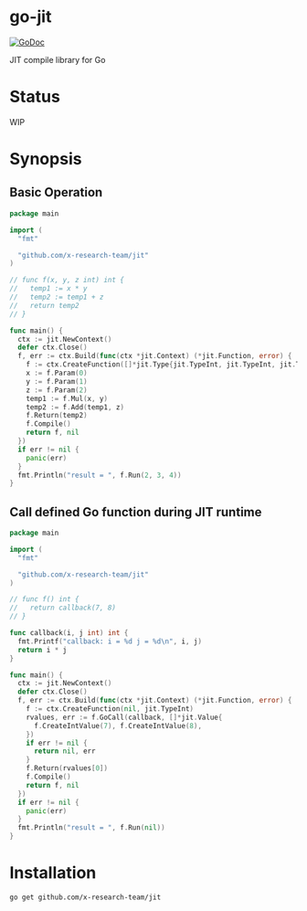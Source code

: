# go-jit

[![GoDoc](https://godoc.org/github.com/x-research-team/jit?status.svg)](https://pkg.go.dev/github.com/x-research-team/jit?tab=doc)

JIT compile library for Go

# Status

WIP

# Synopsis

## Basic Operation

```go
package main

import (
  "fmt"

  "github.com/x-research-team/jit"
)

// func f(x, y, z int) int {
//   temp1 := x * y
//   temp2 := temp1 + z
//   return temp2
// }

func main() {
  ctx := jit.NewContext()
  defer ctx.Close()
  f, err := ctx.Build(func(ctx *jit.Context) (*jit.Function, error) {
    f := ctx.CreateFunction([]*jit.Type{jit.TypeInt, jit.TypeInt, jit.TypeInt}, jit.TypeInt)
    x := f.Param(0)
    y := f.Param(1)
    z := f.Param(2)
    temp1 := f.Mul(x, y)
    temp2 := f.Add(temp1, z)
    f.Return(temp2)
    f.Compile()
    return f, nil
  })
  if err != nil {
    panic(err)
  }
  fmt.Println("result = ", f.Run(2, 3, 4))
}
```

## Call defined Go function during JIT runtime

```go
package main

import (
  "fmt"

  "github.com/x-research-team/jit"
)

// func f() int {
//   return callback(7, 8)
// }

func callback(i, j int) int {
  fmt.Printf("callback: i = %d j = %d\n", i, j)
  return i * j
}

func main() {
  ctx := jit.NewContext()
  defer ctx.Close()
  f, err := ctx.Build(func(ctx *jit.Context) (*jit.Function, error) {
    f := ctx.CreateFunction(nil, jit.TypeInt)
    rvalues, err := f.GoCall(callback, []*jit.Value{
      f.CreateIntValue(7), f.CreateIntValue(8),
    })
    if err != nil {
      return nil, err
    }
    f.Return(rvalues[0])
    f.Compile()
    return f, nil
  })
  if err != nil {
    panic(err)
  }
  fmt.Println("result = ", f.Run(nil))
}
```

# Installation

```
go get github.com/x-research-team/jit
```
